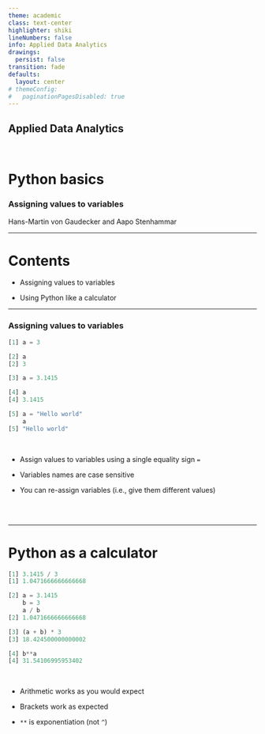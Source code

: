 ```yaml
---
theme: academic
class: text-center
highlighter: shiki
lineNumbers: false
info: Applied Data Analytics
drawings:
  persist: false
transition: fade
defaults:
  layout: center
# themeConfig:
#   paginationPagesDisabled: true
---
```


## Applied Data Analytics

<br>

# Python basics

### Assigning values to variables

Hans-Martin von Gaudecker and Aapo Stenhammar

---

# Contents

- Assigning values to variables

- Using Python like a calculator


---

### Assigning values to variables

<div class="flex gap-12">
<div>

```python
[1] a = 3

[2] a
[2] 3

[3] a = 3.1415

[4] a
[4] 3.1415

[5] a = "Hello world"
    a
[5] "Hello world"

```


</div>
<div>

<br>

- Assign values to variables using a single equality sign `=`

- Variables names are case sensitive

- You can re-assign variables (i.e., give them different values)

<br>
<br>

</div>
</div>


---

# Python as a calculator

<div class="flex gap-8">
<div>

```python
[1] 3.1415 / 3
[1] 1.0471666666666668

[2] a = 3.1415
    b = 3
    a / b
[2] 1.0471666666666668

[3] (a + b) * 3
[3] 18.424500000000002

[4] b**a
[4] 31.54106995953402

```

</div>
<div>

<br>

- Arithmetic works as you would expect

- Brackets work as expected

- `**` is exponentiation (not `^`)

<br>
<br>
<br>

</div>
</div>
